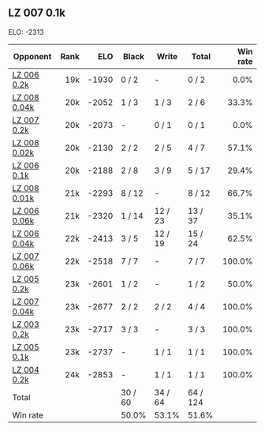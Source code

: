 ## LZ 007 0.1k ##

ELO: -2313

Opponent | Rank | ELO | Black | Write | Total | Win rate
---------|-----:|----:|-------|-------|-------|-------:
[LZ 006 0.2k](LZ%20006%200.2k.md) | 19k | -1930 | 0 / 2 | - | 0 / 2 | 0.0%
[LZ 008 0.04k](LZ%20008%200.04k.md) | 20k | -2052 | 1 / 3 | 1 / 3 | 2 / 6 | 33.3%
[LZ 007 0.2k](LZ%20007%200.2k.md) | 20k | -2073 | - | 0 / 1 | 0 / 1 | 0.0%
[LZ 008 0.02k](LZ%20008%200.02k.md) | 20k | -2130 | 2 / 2 | 2 / 5 | 4 / 7 | 57.1%
[LZ 006 0.1k](LZ%20006%200.1k.md) | 20k | -2188 | 2 / 8 | 3 / 9 | 5 / 17 | 29.4%
[LZ 008 0.01k](LZ%20008%200.01k.md) | 21k | -2293 | 8 / 12 | - | 8 / 12 | 66.7%
[LZ 006 0.06k](LZ%20006%200.06k.md) | 21k | -2320 | 1 / 14 | 12 / 23 | 13 / 37 | 35.1%
[LZ 006 0.04k](LZ%20006%200.04k.md) | 22k | -2413 | 3 / 5 | 12 / 19 | 15 / 24 | 62.5%
[LZ 007 0.06k](LZ%20007%200.06k.md) | 22k | -2518 | 7 / 7 | - | 7 / 7 | 100.0%
[LZ 005 0.2k](LZ%20005%200.2k.md) | 23k | -2601 | 1 / 2 | - | 1 / 2 | 50.0%
[LZ 007 0.04k](LZ%20007%200.04k.md) | 23k | -2677 | 2 / 2 | 2 / 2 | 4 / 4 | 100.0%
[LZ 003 0.2k](LZ%20003%200.2k.md) | 23k | -2717 | 3 / 3 | - | 3 / 3 | 100.0%
[LZ 005 0.1k](LZ%20005%200.1k.md) | 23k | -2737 | - | 1 / 1 | 1 / 1 | 100.0%
[LZ 004 0.2k](LZ%20004%200.2k.md) | 24k | -2853 | - | 1 / 1 | 1 / 1 | 100.0%
Total | | | 30 / 60 | 34 / 64 | 64 / 124 | 
Win rate| | | 50.0% | 53.1% | 51.6% | 

